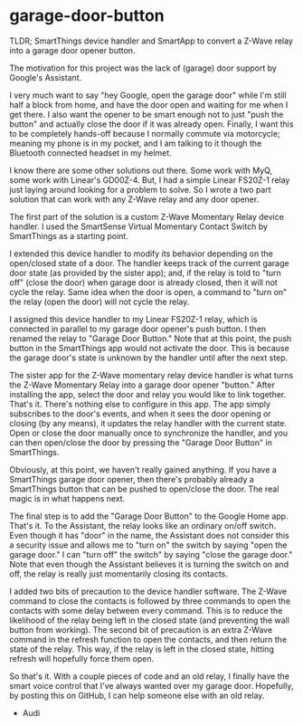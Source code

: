 # garage-door-button
TLDR; SmartThings device handler and SmartApp to convert a Z-Wave relay into a garage door opener button.

The motivation for this project was the lack of (garage) door support by Google's Assistant.

I very much want to say "hey Google, open the garage door" while I'm still half a block from home, and have the door open and waiting for me when I get there. I also want the opener to be smart enough not to just "push the button" and actually close the door if it was already open. Finally, I want this to be completely hands-off because I normally commute via motorcycle; meaning my phone is in my pocket, and I am talking to it though the Bluetooth connected headset in my helmet.

I know there are some other solutions out there. Some work with MyQ, some work with Linear's GD00Z-4. But, I had a simple Linear FS20Z-1 relay just laying around looking for a problem to solve. So I wrote a two part solution that can work with any Z-Wave relay and any door opener.

The first part of the solution is a custom Z-Wave Momentary Relay device handler. I used the SmartSense Virtual Momentary Contact Switch by SmartThings as a starting point.

I extended this device handler to modify its behavior depending on the open/closed state of a door. The handler keeps track of the current garage door state (as provided by the sister app); and, if the relay is told to "turn off" (close the door) when garage door is already closed, then it will not cycle the relay. Same idea when the door is open, a command to "turn on" the relay (open the door) will not cycle the relay.

I assigned this device handler to my Linear FS20Z-1 relay, which is connected in parallel to my garage door opener's push button. I then renamed the relay to "Garage Door Button." Note that at this point, the push button in the SmartThings app would not activate the door. This is because the garage door's state is unknown by the handler until after the next step.

The sister app for the Z-Wave momentary relay device handler is what turns the Z-Wave Momentary Relay into a garage door opener "button." After installing the app, select the door and relay you would like to link together. That's it. There's nothing else to configure in this app. The app simply subscribes to the door's events, and when it sees the door opening or closing (by any means), it updates the relay handler with the current state. Open or close the door manually once to synchronize the handler, and you can then open/close the door by pressing the "Garage Door Button" in SmartThings.

Obviously, at this point, we haven't really gained anything. If you have a SmartThings garage door opener, then there's probably already a SmartThings button that can be pushed to open/close the door. The real magic is in what happens next.

The final step is to add the "Garage Door Button" to the Google Home app. That's it. To the Assistant, the relay looks like an ordinary on/off switch. Even though it has "door" in the name, the Assistant does not consider this a security issue and allows me to "turn on" the switch by saying "open the garage door." I can "turn off" the switch" by saying "close the garage door." Note that even though the Assistant believes it is turning the switch on and off, the relay is really just momentarily closing its contacts.

I added two bits of precaution to the device handler software. The Z-Wave command to close the contacts is followed by three commands to open the contacts with some delay between every command. This is to reduce the likelihood of the relay being left in the closed state (and preventing the wall button from working). The second bit of precaution is an extra Z-Wave command in the refresh function to open the contacts, and then return the state of the relay. This way, if the relay is left in the closed state, hitting refresh will hopefully force them open.

So that's it. With a couple pieces of code and an old relay, I finally have the smart voice control that I've always wanted over my garage door. Hopefully, by posting this on GitHub, I can help someone else with an old relay.

- Audi
